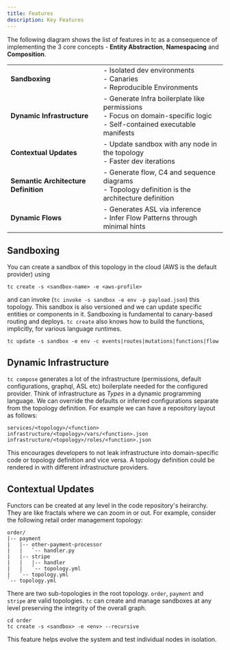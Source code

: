 ```yaml
---
title: Features
description: Key Features
---
```


The following diagram shows the list of features in tc as a consequence of implementing the 3 core concepts - **Entity Abstraction**, **Namespacing** and **Composition**.

|                            |                                                                                                                                          |
|----------------------------|------------------------------------------------------------------------------------------------------------------------------------------|
| **Sandboxing**             | - Isolated dev environments <br> - Canaries <br> - Reproducible Environments                                                             |
| **Dynamic Infrastructure** | - Generate Infra boilerplate like permissions <br> - Focus on domain-specific logic <br> - Self-contained executable manifests  |
| **Contextual Updates**     | - Update sandbox with any node in the topology <br> - Faster dev iterations |
| **Semantic Architecture Definition**                      | - Generate flow, C4 and sequence diagrams <br> - Topology definition is the architecture definition                                                                                                                             |
| **Dynamic Flows**                      | - Generates ASL via inference <br> - Infer Flow Patterns through minimal hints                                                                                                                                      |

## Sandboxing

You can create a sandbox of this topology in the cloud (AWS is the default provider) using

```
tc create -s <sandbox-name> -e <aws-profile>
```

and can invoke (`tc invoke -s sandbox -e env -p payload.json`) this topology. This sandbox is also versioned and we can update specific entities or components in it. Sandboxing is fundamental to canary-based routing and deploys. `tc create` also knows how to build the functions, implicitly, for various language runtimes.

```
tc update -s sandbox -e env -c events|routes|mutations|functions|flow
```

## Dynamic Infrastructure

`tc compose` generates a lot of the infrastructure (permissions, default configurations, graphql, ASL etc) boilerplate needed for the configured provider. Think of infrastructure as _Types_ in a dynamic programming language. We can override the defaults or inferred configurations separate from the topology definition. For example we can have a repository layout as follows:

```
services/<topology>/<function>
infrastructure/<topology>/vars/<function>.json
infrastructure/<topology>/roles/<function>.json
```

This encourages developers to not leak infrastructure into domain-specific code or topology definition and vice versa. A topology definition could be rendered in with different infrastructure providers.


## Contextual Updates

Functors can be created at any level in the code repository's heirarchy. They are like fractals where we can zoom in or out. For example, consider the following retail order management topology:

```
order/
|-- payment
|   |-- other-payment-processor
|   |   `-- handler.py
|   |-- stripe
|   |   |-- handler
|   |   `-- topology.yml
|   `-- topology.yml
`-- topology.yml
```

There are two sub-topologies in the root topology. `order`, `payment` and `stripe` are valid topologies. `tc` can create and manage sandboxes at any level preserving the integrity of the overall graph.

```
cd order
tc create -s <sandbox> -e <env> --recursive
```

This feature helps evolve the system and test individual nodes in isolation.
